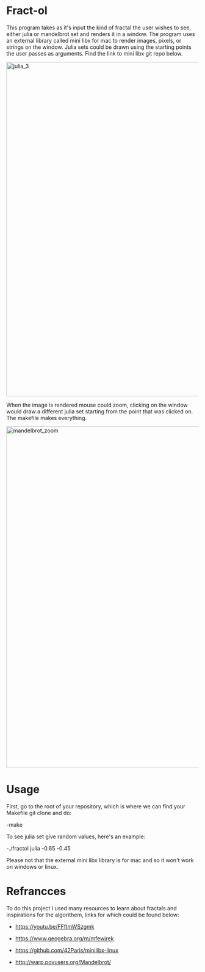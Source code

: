 # Fract-ol

This program takes as it's input the kind of fractal the user wishes to see, either julia or mandelbrot set
and renders it in a window. The program uses an external library called mini libx 
for mac to render images, pixels, or strings on the window. Julia sets could be drawn using the starting points the
user passes as arguments.
Find the link to mini libx git repo below.


 <img width="876" alt="julia_3" src="https://user-images.githubusercontent.com/35448350/220626126-63d57638-63ad-4472-b6c7-ec1e48394a3e.png">


When the image is rendered mouse could zoom, clicking on the window would draw a different julia set starting from the
point that was clicked on. The makefile makes everything. 


<img width="895" alt="mandelbrot_zoom" src="https://user-images.githubusercontent.com/35448350/220627254-903cd737-7158-40fe-9ad6-d18ac26fddd4.png">


# Usage
First, go to the root of your repository, which is where we can find your Makefile git clone and do:

-make

To see julia set give random values, here's an example:

-./fractol julia -0.65 -0.45

 Please not that the external mini libx library is for mac and so it won't work on windows or linux.

# Refrancces
To do this project I used many resources to learn about fractals and inspirations for the algorithem, links for which could be found below:

- https://youtu.be/FFftmWSzgmk

- https://www.geogebra.org/m/mfewjrek

- https://github.com/42Paris/minilibx-linux

- http://warp.povusers.org/Mandelbrot/
